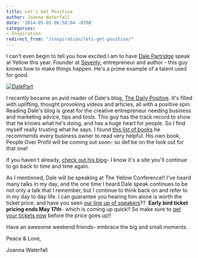 ```yaml
---
title: Let's Get Positive
author: Joanna Waterfall
date: '2014-05-02 06:58:04 -0700'
categories:
- Inspiration
redirect_from: "/inspiration/lets-get-positive/"
---
```


I can't even begin to tell you how excited I am to have [Dale Partridge](http://dalepartridge.com/) speak at Yellow this year. Founder at [Sevenly](www.sevenly.org), entrepreneur and author - this guy knows how to make things happen. He's a prime example of a talent used for good.

[![DalePart](http://yellowconference.com/wp-content/uploads/2014/05/DalePart.png)](http://yellowconference.com/wp-content/uploads/2014/05/DalePart.png)

I recently became an avid reader of Dale's blog, [The Daily Positive](http://dalepartridge.com/). It's filled with uplifting, thought provoking videos and articles, all with a positive spin. Reading Dale's blog is great for the creative entrepreneur needing business and marketing advice, tips and tools. This guy has the track record to show that he knows what he's doing, and has a huge heart for people. So I find myself really trusting what he says. I found [this list of books](http://dalepartridge.com/11-books-every-entrepreneur-needs-read/) he recommends every business owner to read very helpful. His own book, People Over Profit will be coming out soon- so def be on the look out for that one!

If you haven't already, [check out his blog](http://dalepartridge.com/)- I know it's a site you'll continue to go back to time and time again.

As I mentioned, Dale will be speaking at The Yellow Conference!! I've heard many talks in my day, and the one time I heard Dale speak continues to be not only a talk that I remember, but I continue to think back on and refer to in my day to day life. I can guarantee you hearing him alone is worth the ticket price, and have you seen [our line up of speakers](http://yellowconference.com/home/our-team/)??  **Early bird ticket pricing ends May 17th**- which is coming up quick!! So make sure to [get your tickets now](https://ti.to/yellowconference/the-yellow-conference) before the price goes up!!

Have an awesome weekend friends- embrace the big and small moments.

Peace & Love,

Joanna Waterfall
